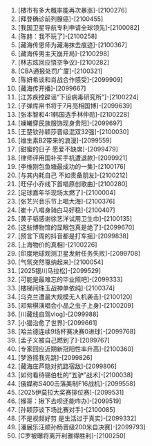 
1. [楼市有多大概率能再次暴涨]-[2100276]
1. [拜登确诊前列腺癌]-[2100455]
1. [我国卫星导航专利申请全球领先]-[2100082]
1. [陈赫：我不玩了]-[2100258]
1. [藏海传恩师为藏海抹去痕迹]-[2100367]
1. [藏海传男主天崩开局]-[2100298]
1. [林志炫回应悟空争议]-[2100282]
1. [CBA通报处罚广厦]-[2100321]
1. [陈妍希谈和肖战合作感受]-[2099909]
1. [藏海传开播]-[2099667]
1. [江苏疾控辟谣“下设病毒研究所”]-[2100224]
1. [子弹库帛书将于7月亮相国博]-[2099639]
1. [张本智和4:1韩国选手林仲勋]-[2100228]
1. [斓曦穿民族服饰现身贵阳]-[2099697]
1. [王楚钦孙颖莎晋级混双32强]-[2100030]
1. [维生素B2带来的浪漫]-[2099559]
1. [甜蜜的日子 愿爱不缺席]-[2099479]
1. [律师评用国补买手机遭退款]-[2099921]
1. [李维刚包鱼塘最成功的一集]-[2100176]
1. [与其内耗自己 不如责备朋友]-[2100212]
1. [旺仔小乔线下首唱原创歌曲]-[2100280]
1. [足球嘉年华现场太燃了]-[2100004]
1. [张艺兴音乐节上唱大海]-[2100376]
1. [崔十八唱身骑白马好稳]-[2100407]
1. [黄子韬感谢徐艺洋试用卫生巾]-[2100135]
1. [这些博物馆的显眼包真是绝了]-[2099670]
1. [预言下周的抖音都是打车摇]-[2099838]
1. [上海物价的真相]-[2100226]
1. [印度地球观测卫星发射任务失败]-[2099708]
1. [气氛突然戛纳起来]-[2100054]
1. [2025银川马拉松]-[2099529]
1. [可能是最难忘的毕业照吧]-[2099333]
1. [楼梯间珠玉战神单依纯]-[2100374]
1. [乌克兰遭最大规模无人机袭击]-[2100120]
1. [邓紫棋演唱会小品之虫子上身]-[2100209]
1. [川藏线自驾vlog]-[2099988]
1. [小猫治愈了世界]-[2099661]
1. [哈兰德连续9场杯赛决赛0进球]-[2099768]
1. [孟子义被自己燃到了]-[2099767]
1. [专家回应近期新冠阳性率升高]-[2100360]
1. [梦游摇我先跳]-[2099826]
1. [藏海庄芦隐对抗路宿敌]-[2099806]
1. [如何看待锡伯杜的“五驴”战术]-[2100038]
1. [俄媒称S400击落美制F16战机]-[2099558]
1. [2025伊莫拉大奖赛排位赛]-[2099531]
1. [猴哥：揪下去呗还能咋办]-[2099519]
1. [孙颖莎谈下场比赛对手]-[2100085]
1. [不是视频好剪 是生活过于真实]-[2099332]
1. [潘展乐汪顺孙杨晋级200米自决赛]-[2099793]
1. [C罗被曝将离开利雅得胜利]-[2100250]